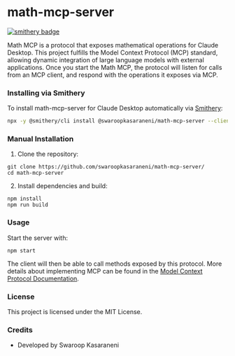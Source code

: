 # math-mcp-server

[![smithery badge](https://smithery.ai/badge/@swaroopkasaraneni/math-mcp-server)](https://smithery.ai/server/@swaroopkasaraneni/math-mcp-server)

Math MCP is a protocol that exposes mathematical operations for Claude Desktop. This project fulfills the Model Context Protocol (MCP) standard, allowing dynamic integration of large language models with external applications. Once you start the Math MCP, the protocol will listen for calls from an MCP client, and respond with the operations it exposes via MCP.

### Installing via Smithery

To install math-mcp-server for Claude Desktop automatically via [Smithery](https://smithery.ai/server/@swaroopkasaraneni/math-mcp-server):

```bash
npx -y @smithery/cli install @swaroopkasaraneni/math-mcp-server --client claude
```

### Manual Installation

1. Clone the repository:
   
```
git clone https://github.com/swaroopkasaraneni/math-mcp-server/
cd math-mcp-server
```

2. Install dependencies and build:

```
npm install
npm run build
```

### Usage

Start the server with:

```
npm start
```

The client will then be able to call methods exposed by this protocol. More details about implementing MCP can be found in the [Model Context Protocol Documentation](https://github.com/model-context/protocol).

### License

This project is licensed under the MIT License.

### Credits
- Developed by Swaroop Kasaraneni

